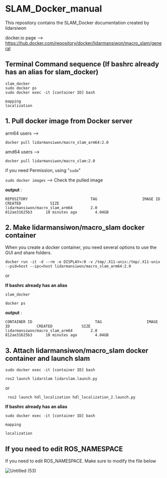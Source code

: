 # SLAM_Docker_manual
This repository contains the SLAM_Docker documentation created by lidarsiwon

docker.io page -->  https://hub.docker.com/repository/docker/lidarmansiwon/macro_slam/general

## Terminal Command sequence (If bashrc already has an alias for slam_docker)
```
slam_docker      
sudo docker ps   
sudo docker exec -it [container ID] bash

mapping          
localization     
```


## 1. Pull docker image from Docker server

arm64 users --> 
``` 
docker pull lidarmansiwon/macro_slam_arm64:2.0
```

amd64 users -->
```
docker pull lidarmansiwon/macro_slam:2.0
```

if you need Permission, using "```sudo```"

``` sudo docker images ```  --> Check the pulled image

**output** :  

```
REPOSITORY                            TAG                    IMAGE ID            CREATED             SIZE
lidarmansiwon/macro_slam_arm64        2.0                    812ae31625b3      10 minutes ago        4.04GB
```

## 2. Make lidarmansiwon/macro_slam docker container  

When you create a docker container, you need several options to use the GUI and share folders.

``` 
docker run -it -d --rm -e DISPLAY=:0 -v /tmp/.X11-unix:/tmp/.X11-unix --pid=host --ipc=host lidarmansiwon/macro_slam_arm64:2.0
```

or

**If bashrc already has an alias** 

```
slam_docker
``` 


```
docker ps
```

**output** :  

```
CONTAINER ID                            TAG                    IMAGE ID            CREATED             SIZE
lidarmansiwon/macro_slam_arm64        2.0                    812ae31625b3      10 minutes ago        4.04GB
```

## 3. Attach lidarmansiwon/macro_slam docker container and launch slam

``` sudo docker exec -it [container ID] bash ```

``` ros2 launch lidarslam lidarslam.launch.py ```

or 

``` ros2 launch hdl_localization hdl_localization_2.launch.py```

**If bashrc already has an alias** 

``` sudo docker exec -it [container ID] bash ```

``` mapping ``` 

``` localization ```



## If you need to edit ROS_NAMESPACE 

If you need to edit ROS_NAMESPACE. Make sure to modify the file below

![Untitled (53)](https://github.com/lidarmansiwon/SLAM_Docker_manual/assets/117976120/bb923350-f9fc-46d6-95e4-7216e20b7f9e)


